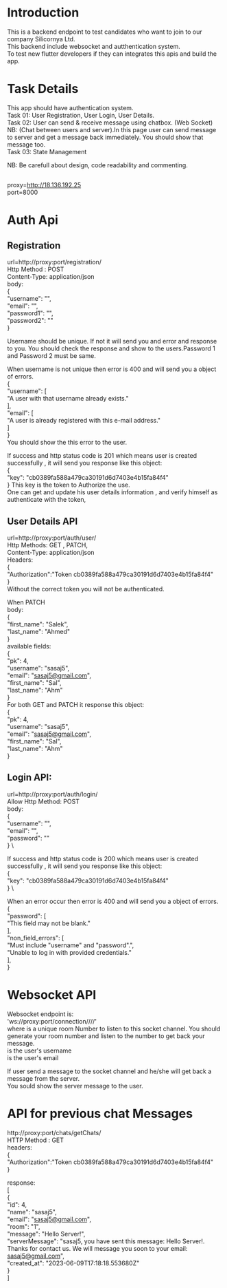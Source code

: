 # Introduction
This is a backend endpoint to test candidates who want to join to our company Silicornya Ltd. \
This backend include websocket and autthentication system. \
To test new flutter developers if they can integrates this apis and build the app.

# Task Details
This app should have authentication system. \
Task 01: User Registration, User Login, User Details. \
Task 02: User can send & receive message using chatbox. (Web Socket) \
NB: (Chat between users and server).In this page user can send message to server and get a message back immediately. You should show that message too.  \
Task 03: State Management

NB: Be carefull about design, code readability and commenting.

##
proxy=http://18.136.192.25 \
port=8000 
# Auth Api
## Registration
url=http://proxy:port/registration/ \
Http Method : POST \
Content-Type: application/json \
body: \
{ \
    "username": "", \
    "email": "", \
    "password1": "", \
    "password2": "" \
} 

Username should be unique. If not it will send you and error and response to you. You should check the response and show to the users.Password 1 and Password 2 must be same.

When username is not unique then error is 400 and will send you a object of errors. \
{ \
    "username": [ \
        "A user with that username already exists." \
    ], \
    "email": [ \
        "A user is already registered with this e-mail address." \
    ] \
} \
You should show the this error to the user. 

If success and http status code is 201 which means user is created successfully , it will send you response like this object: \
{ \
    "key": "cb0389fa588a479ca30191d6d7403e4b15fa84f4" \
} 
This key is the token to Authorize the use. \
One can get and update his user details information , and verify himself as authenticate with the token,

## User Details API
url=http://proxy:port/auth/user/ \
Http Methods: GET , PATCH, \
Content-Type: application/json \
Headers: \
{ \
    "Authorization":"Token cb0389fa588a479ca30191d6d7403e4b15fa84f4" \
} \
Without the correct token you will not be authenticated.

When PATCH \
body: \
{ \
    "first_name": "Salek",  \
    "last_name": "Ahmed" \
} \
available fields: \
{ \
    "pk": 4, \
    "username": "sasaj5", \
    "email": "sasaj5@gmail.com", \
    "first_name": "Sal", \
    "last_name": "Ahm" \
} \
For both GET and PATCH it response this object: \
{ \
    "pk": 4, \
    "username": "sasaj5", \
    "email": "sasaj5@gmail.com", \
    "first_name": "Sal",  \
    "last_name": "Ahm" \
} 

## Login API:

url=http://proxy:port/auth/login/ \
Allow Http Method: POST \
body: \
{ \
    "username": "", \
    "email": "", \
    "password": "" \
} \


If success and http status code is 200 which means user is created successfully , it will send you response like this object: \
{ \
    "key": "cb0389fa588a479ca30191d6d7403e4b15fa84f4" \
} \

When an error occur then error is 400 and will send you a object of errors. \
{ \
    "password": [ \
        "This field may not be blank." \
    ], \
     "non_field_errors": [ \
        "Must include \"username\" and \"password\".", \
         "Unable to log in with provided credentials." \
    ], \
} 

# Websocket API

Websocket endpoint is: \
'ws://proxy:port/connection/<room>/<name>/<email>/' \
where <room> is a unique room Number to listen to this socket channel. You should generate your room number and listen to the number to get back your message. \
<name> is the user's username \
<email> is the user's email 

If user send a message to the socket channel and he/she will get back a message from the server. \
You sould show the server message to the user. 


# API for previous chat Messages
http://proxy:port/chats/getChats/ \
HTTP Method : GET \
headers: \
{ \
    "Authorization":"Token cb0389fa588a479ca30191d6d7403e4b15fa84f4" \
} 

response: \
[ \
    { \
        "id": 4, \
        "name": "sasaj5", \
        "email": "sasaj5@gmail.com", \
        "room": "1", \
        "message": "Hello Server!", \
        "serverMessage": "sasaj5, you have sent this message: Hello Server!. Thanks for contact us. We will message you soon to your email: sasaj5@gmail.com", \
        "created_at": "2023-06-09T17:18:18.553680Z" \
    } \
] 

